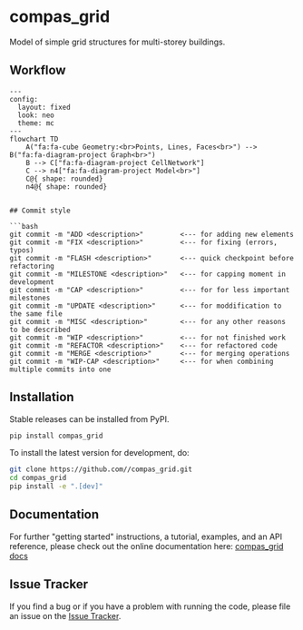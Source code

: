 # compas_grid

Model of simple grid structures for multi-storey buildings.

## Workflow

```mermaid
---
config:
  layout: fixed
  look: neo
  theme: mc
---
flowchart TD
    A("fa:fa-cube Geometry:<br>Points, Lines, Faces<br>") --> B("fa:fa-diagram-project Graph<br>")
    B --> C["fa:fa-diagram-project CellNetwork"]
    C --> n4["fa:fa-diagram-project Model<br>"]
    C@{ shape: rounded}
    n4@{ shape: rounded}


## Commit style

```bash
git commit -m "ADD <description>"         <--- for adding new elements
git commit -m "FIX <description>"         <--- for fixing (errors, typos)
git commit -m "FLASH <description>"       <--- quick checkpoint before refactoring
git commit -m "MILESTONE <description>"   <--- for capping moment in development
git commit -m "CAP <description>"         <--- for for less important milestones
git commit -m "UPDATE <description>"      <--- for moddification to the same file
git commit -m "MISC <description>"        <--- for any other reasons to be described
git commit -m "WIP <description>"         <--- for not finished work
git commit -m "REFACTOR <description>"    <--- for refactored code
git commit -m "MERGE <description>"       <--- for merging operations
git commit -m "WIP-CAP <description>"     <--- for when combining multiple commits into one
```

## Installation

Stable releases can be installed from PyPI.

```bash
pip install compas_grid
```

To install the latest version for development, do:

```bash
git clone https://github.com//compas_grid.git
cd compas_grid
pip install -e ".[dev]"
```

## Documentation

For further "getting started" instructions, a tutorial, examples, and an API reference,
please check out the online documentation here: [compas_grid docs](https://.github.io/compas_grid)

## Issue Tracker

If you find a bug or if you have a problem with running the code, please file an issue on the [Issue Tracker](https://github.com//compas_grid/issues).


